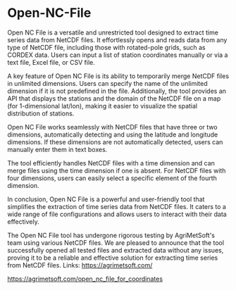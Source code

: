 # Open-NC-File
Open NC File is a versatile and unrestricted tool designed to extract time series data from NetCDF files. It effortlessly opens and reads data from any type of NetCDF file, including those with rotated-pole grids, such as CORDEX data. Users can input a list of station coordinates manually or via a text file, Excel file, or CSV file.

A key feature of Open NC File is its ability to temporarily merge NetCDF files in unlimited dimensions. Users can specify the name of the unlimited dimension if it is not predefined in the file. Additionally, the tool provides an API that displays the stations and the domain of the NetCDF file on a map (for 1-dimensional lat/lon), making it easier to visualize the spatial distribution of stations.

Open NC File works seamlessly with NetCDF files that have three or two dimensions, automatically detecting and using the latitude and longitude dimensions. If these dimensions are not automatically detected, users can manually enter them in text boxes.

The tool efficiently handles NetCDF files with a time dimension and can merge files using the time dimension if one is absent. For NetCDF files with four dimensions, users can easily select a specific element of the fourth dimension.

In conclusion, Open NC File is a powerful and user-friendly tool that simplifies the extraction of time series data from NetCDF files. It caters to a wide range of file configurations and allows users to interact with their data effectively.

The Open NC File tool has undergone rigorous testing by AgriMetSoft's team using various NetCDF files. We are pleased to announce that the tool successfully opened all tested files and extracted data without any issues, proving it to be a reliable and effective solution for extracting time series from NetCDF files. 
Links: https://agrimetsoft.com/ 

https://agrimetsoft.com/open_nc_file_for_coordinates

